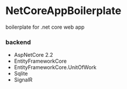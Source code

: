 # NetCoreAppBoilerplate

boilerplate for .net core web app

### backend
- AspNetCore 2.2
- EntityFrameworkCore
- EntityFrameworkCore.UnitOfWork
- Sqlite
- SignalR
